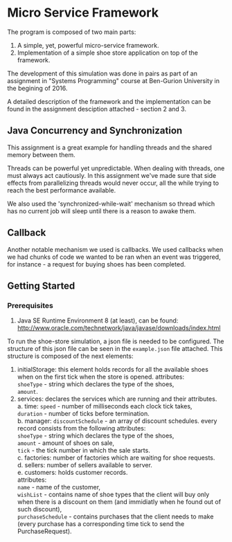 # Micro Service Framework

The program is composed of two main parts:
1. A simple, yet, powerful micro-service framework.
2. Implementation of a simple shoe store application on top of the framework.

The development of this simulation was done in pairs as part of an assignment in "Systems Programming" course at Ben-Gurion University in the begining of 2016.

A detailed description of the framework and the implementation can be found in the assignment desciption attached - section 2 and 3.

## Java Concurrency and Synchronization
This assignment is a great example for handling threads and the shared memory between them.

Threads can be powerful yet unpredictable. When dealing with threads, one must always act cautiously.
In this assignment we've made sure that side effects from parallelizing threads would never occur, all the while trying to reach the best performance available.

We also used the 'synchronized-while-wait' mechanism so thread which has no current job will sleep until there is a reason to awake them.

## Callback
Another notable mechanism we used is callbacks. We used callbacks when we had chunks of code we wanted to be ran when an event was triggered,
for instance - a request for buying shoes has been completed.

## Getting Started
### Prerequisites

1. Java SE Runtime Environment 8 (at least), can be found: 
	http://www.oracle.com/technetwork/java/javase/downloads/index.html
	
To run the shoe-store simulation, a json file is needed to be configured.
The structure of this json file can be seen in the `example.json` file attached.
This structure is composed of the next elements:
1. initialStorage: this element holds records for all the available shoes when on the first tick when the store is opened.
	attributes:</br>
	`shoeType` - string which declares the type of the shoes,</br>
	`amount`.</br>
2. services: declares the services which are running and their attributes.</br>
	a. time: `speed` - number of milliseconds each clock tick takes,</br>
			 `duration` - number of ticks before termination.</br>
	b. manager: `discountSchedule` - an array of discount schedules. every record consists from the following attributes:</br>
					`shoeType` - string which declares the type of the shoes,</br>
					`amount` - amount of shoes on sale,</br>
					`tick` - the tick number in which the sale starts.</br>
	c. factories: number of factories which are waiting for shoe requests.</br>
	d. sellers: number of sellers available to server.</br>
	e. customers: holds customer records. </br>
		attributes: </br>
			`name` - name of the customer,</br>
			`wishList` - contains name of shoe types that the client will buy only when there is a discount on them (and immidiatly when he found out of such discount),</br>
			`purchaseSchedule` - contains purchases that the client needs to make (every purchase has a corresponding time tick to send the PurchaseRequest).</br>
